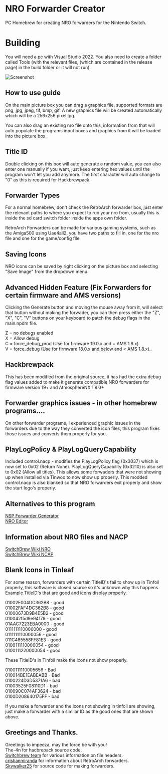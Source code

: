 # NRO Forwarder Creator
PC Homebrew for creating NRO forwarders for the Nintendo Switch.

# Building
You will need a pc with Visual Studio 2022. You also need to create a folder called Tools (with the relevant files, (which are contained in the release page) in the build folder or it will not run).

![Screenshot](https://i.imgur.com/wRr2I2m.png)

## How to use guide
On the main picture box you can drag a graphics file, supported formats are png, jpg, jpeg, tif, bmp, gif.
A new graphics file will be created automatically which will be a 256x256 pixel jpg.

You can also drag an existing nro file onto this, information from that will auto populate the programs input boxes
and graphics from it will be loaded into the picture box.

## Title ID
Double clicking on this box will auto generate a random value, you can also enter one manually if you want,
just keep entering hex values until the program won't let you add anymore. The first character will auto change
to "0" as this is required for Hackbrewpack.

## Forwarder Types
For a normal homebrew, don't check the RetroArch forwarder box, just enter the relevant paths to where you
expect to run your nro from, usually this is inside the sd card switch folder inside the apps own folder.

RetroArch Forwarders can be made for various gaming systems, such as the Amiga500 using Uae4all2, you have two
paths to fill in, one for the nro file and one for the game/config file.

## Saving Icons
NRO icons can be saved by right clicking on the picture box and selecting "Save Image" from the dropdown menu.

## Advanced Hidden Feature (Fix Forwarders for certain firmware and AMS versions)
Clicking the Generate button and moving the mouse away from it, will select that button without making the forwader,
you can then press either the "Z", "X", "C", "V" buttons on your keyboard to patch the debug flags in the main.npdm file.  

Z = no debugs enabled  
X = Allow debug  
C = force_debug_prod (Use for firmware 19.0.x and + AMS 1.8.x)  
V = force_debug (Use for firmware 18.0.x and below and < AMS 1.8.x)..

## Hackbrewpack
This has been modified from the original source, it has had the extra debug flag values added to make it generate compatible
NRO forwarders for firmware version 19+ and AtmosphereNX 1.8.0+

## Forwarder graphics issues - in other homebrew programs....
On other forwarder programs, I experienced graphic issues in the forwarders due to the way they converted the icon files, this
program fixes those issues and converts them properly for you.

## PlayLogPolicy & PlayLogQueryCapability
Included control.nacp - modifies the PlayLogPolicy flag (0x3037) which is now set to 0x02 (Return None).
PlayLogQueryCapability (0x3210) is also set to 0x02 (Allow all titles). This allows some forwaders that were not showing up when installed via Tinwoo to now show up properly.
This modded control.nacp is also blanked so that NRO forwarders exit properly and show the start logo's properly.

## Alternatives to this program
[NSP Forwarder Generator](https://nsp-forwarder-git-fork-masagrator-main-tootallteam.vercel.app/)  
[NRO Editor](https://nro-editor-git-fork-masagrator-main-tootallteam.vercel.app/)

## Information about NRO files and NACP
[SwitchBrew Wiki NRO](https://switchbrew.org/wiki/NRO)  
[SwitchBrew Wiki NCAP](https://switchbrew.org/wiki/NACP)

## Blank Icons in Tinleaf
For some reason, forwarders with certain TitleID's fail to show up in Tinfoil properly, this software is closed source
so it's unknown why this happens. Example TitleID's that are good and icons display properly.

01002F004DC362B8 - good  
01002FAF4DC362B8 - good  
01000673D9B4E5B2 - good  
010042f5d9e94179 - good  
01AAC7223EBA0000 - good  
0111111110000000 - good  
0111111110000056 - good  
011C465558FF81E3 - good  
0100111110000054 - good  
0100111220000054 - good  

These TitleID's in Tinfoil make the icons not show properly.

0100111110005656 - Bad  
010014BE1EABEABB - Bad  
0100224D3D5371A6 - bad  
01003525F08110D1 - bad  
010090C074AF3624 - bad  
0100D208640175FF - bad  

If you make a forwarder and the icons not showing in tinfoil are showing, just make a forwarder with a similar ID
as the good ones that are shown above.

## Greetings and Thanks.
Greetings to impeeza, may the force be with you!  
The-4n for hacbrepack source code.  
[Switchbrew team](https://switchbrew.org/wiki/Main_Page) for various information on file headers.  
[cristianmiranda](https://github.com/cristianmiranda/RetroArchROMForwarder) for information about RetroArch forwarders.  
[Skywalker25](https://github.com/Skywalker25/Forwarder-Mod) for source code for making forwarders.